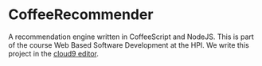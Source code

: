 CoffeeRecommender
=================

A recommendation engine written in CoffeeScript and NodeJS.
This is part of the course Web Based Software Development at the HPI.
We write this project in the [cloud9 editor](c9.io).